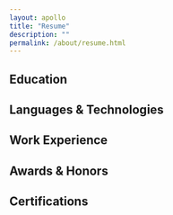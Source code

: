 ```yaml
---
layout: apollo
title: "Resume"
description: ""
permalink: /about/resume.html
---
```


## Education

## Languages & Technologies

## Work Experience

## Awards & Honors

## Certifications
